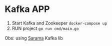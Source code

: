 # Kafka APP 

1. Start Kafka and Zookeeper `docker-compose up`
2. RUN project ``go run cmd/main.go``

Obs: using [Sarama](https://github.com/Shopify/sarama) Kafka lib 